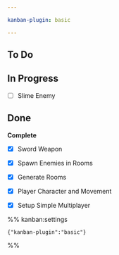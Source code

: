 ```yaml
---

kanban-plugin: basic

---
```


## To Do



## In Progress

- [ ] Slime Enemy


## Done

**Complete**
- [x] Sword Weapon
- [x] Spawn Enemies in Rooms
- [x] Generate Rooms
- [x] Player Character and Movement
- [x] Setup Simple Multiplayer




%% kanban:settings
```
{"kanban-plugin":"basic"}
```
%%